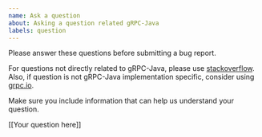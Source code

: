 ```yaml
---
name: Ask a question
about: Asking a question related gRPC-Java
labels: question
---
```


Please answer these questions before submitting a bug report.

For questions not directly related to gRPC-Java, please use [stackoverflow](https://stackoverflow.com/questions/tagged/grpc-java).
Also, if question is not gRPC-Java implementation specific, consider using [grpc.io](https://groups.google.com/forum/#!forum/grpc-io).

Make sure you include information that can help us understand your question.

[[Your question here]]
